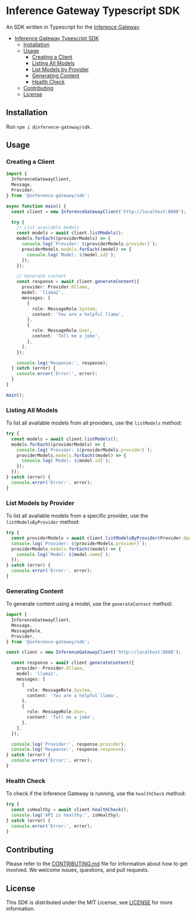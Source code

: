 # Inference Gateway Typescript SDK

An SDK written in Typescript for the [Inference Gateway](https://github.com/edenreich/inference-gateway).

- [Inference Gateway Typescript SDK](#inference-gateway-typescript-sdk)
  - [Installation](#installation)
  - [Usage](#usage)
    - [Creating a Client](#creating-a-client)
    - [Listing All Models](#listing-all-models)
    - [List Models by Provider](#list-models-by-provider)
    - [Generating Content](#generating-content)
    - [Health Check](#health-check)
  - [Contributing](#contributing)
  - [License](#license)

## Installation

Run `npm i @inference-gateway/sdk`.

## Usage

### Creating a Client

```typescript
import {
  InferenceGatewayClient,
  Message,
  Provider,
} from '@inference-gateway/sdk';

async function main() {
  const client = new InferenceGatewayClient('http://localhost:8080');

  try {
    // List available models
    const models = await client.listModels();
    models.forEach((providerModels) => {
      console.log(`Provider: ${providerModels.provider}`);
      providerModels.models.forEach((model) => {
        console.log(`Model: ${model.id}`);
      });
    });

    // Generate content
    const response = await client.generateContent({
      provider: Provider.Ollama,
      model: 'llama2',
      messages: [
        {
          role: MessageRole.System,
          content: 'You are a helpful llama',
        },
        {
          role: MessageRole.User,
          content: 'Tell me a joke',
        },
      ],
    });

    console.log('Response:', response);
  } catch (error) {
    console.error('Error:', error);
  }
}

main();
```

### Listing All Models

To list all available models from all providers, use the `listModels` method:

```typescript
try {
  const models = await client.listModels();
  models.forEach((providerModels) => {
    console.log(`Provider: ${providerModels.provider}`);
    providerModels.models.forEach((model) => {
      console.log(`Model: ${model.id}`);
    });
  });
} catch (error) {
  console.error('Error:', error);
}
```

### List Models by Provider

To list all available models from a specific provider, use the `listModelsByProvider` method:

```typescript
try {
  const providerModels = await client.listModelsByProvider(Provider.OpenAI);
  console.log(`Provider: ${providerModels.provider}`);
  providerModels.models.forEach((model) => {
    console.log(`Model: ${model.name}`);
  });
} catch (error) {
  console.error('Error:', error);
}
```

### Generating Content

To generate content using a model, use the `generateContent` method:

```typescript
import {
  InferenceGatewayClient,
  Message,
  MessageRole,
  Provider,
} from '@inference-gateway/sdk';

const client = new InferenceGatewayClient('http://localhost:8080');

  const response = await client.generateContent({
    provider: Provider.Ollama,
    model: 'llama2',
    messages: [
      {
        role: MessageRole.System,
        content: 'You are a helpful llama',
      },
      {
        role: MessageRole.User,
        content: 'Tell me a joke',
      },
    ],
  });

  console.log('Provider:', response.provider);
  console.log('Response:', response.response);
} catch (error) {
  console.error('Error:', error);
}
```

### Health Check

To check if the Inference Gateway is running, use the `healthCheck` method:

```typescript
try {
  const isHealthy = await client.healthCheck();
  console.log('API is healthy:', isHealthy);
} catch (error) {
  console.error('Error:', error);
}
```

## Contributing

Please refer to the [CONTRIBUTING.md](CONTRIBUTING.md) file for information about how to get involved. We welcome issues, questions, and pull requests.

## License

This SDK is distributed under the MIT License, see [LICENSE](LICENSE) for more information.
